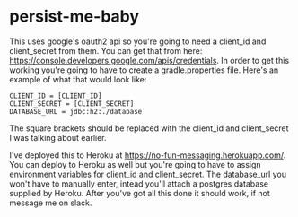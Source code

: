 # persist-me-baby

This uses google's oauth2 api so you're going to need a client_id and client_secret from them.
You can get that from here: https://console.developers.google.com/apis/credentials.
In order to get this working you're going to have to create a gradle.properties file.
Here's an example of what that would look like:
```properties
CLIENT_ID = [CLIENT_ID]
CLIENT_SECRET = [CLIENT_SECRET]
DATABASE_URL = jdbc:h2:./database
```
The square brackets should be replaced with the client_id and client_secret I was talking about earlier.

I've deployed this to Heroku at https://no-fun-messaging.herokuapp.com/.
You can deploy to Heroku as well but you're going to have to assign environment variables for client_id and client_secret.
The database_url you won't have to manually enter, intead you'll attach a postgres database supplied by Heroku.
After you've got all this done it should work, if not message me on slack.
